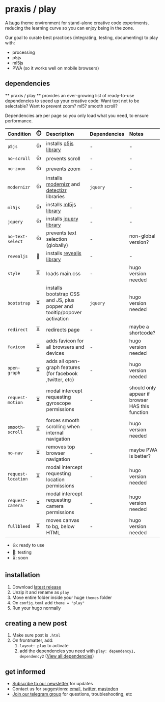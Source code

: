 # praxis / play

A [hugo](https://gohugo.io/) theme environment for  stand-alone creative code experiments, reducing the learning curve so you can enjoy being in the zone.

Our goal to curate best practices (integrating, testing, documenting) to play with:

- processing
- p5js
- ml5js
- PWA (so it works well on mobile browsers)

## dependencies

** praxis / play ** provides an ever-growing list of ready-to-use dependencies to speed up your creative code: Want text not to be selectable? Want to prevent zoom? ml5? smooth scroll?

Dependencies are per page so you only load what you need, to ensure performance. 


| Condition  | ⏱️ | Description | Dependencies | Notes |
|:---- |:----------- |:----------- |:------------ |:----- |
| `p5js` | 👍 | installs [p5js library](https://p5js.org/) | - | - |
| `no-scroll` | 👍 | prevents scroll | - | - |
| `no-zoom` | 👍 | prevents zoom | - | - |
| `modernizr` | 👍 | installs [modernizr](https://modernizr.com/) and [detectizr](https://github.com/barisaydinoglu/Detectizr#detectizr) libraries | `jquery` |  - |
| `ml5js` | 👍 | installs [ml5js library](https://ml5js.org/) | - | - |
| `jquery` | 👍 | installs [jquery library](https://jquery.com/) | - | - |
| `no-text-select` | 👍 | prevents text selection (globally) | - | non-global version? |
| `revealjs` | 🧪 | installs [revealjs library](https://revealjs.com/) | - | - |
| `style` | ⏳ | loads main.css | - | hugo version needed |
| `bootstrap` | ⏳ | installs bootstrap CSS and JS, plus popper and tooltip/popover activation | `jquery` | hugo version needed |
| `redirect` | ⏳ | redirects page | - | maybe a shortcode? |
| `favicon` | ⏳ | adds favicon for all browsers and devices | - | hugo version needed |
|`open-graph` | ⏳ | adds all open-graph features (for facebook ,twitter, etc) | - | hugo version needed |
| `request-motion` | ⏳ | modal intercept requesting gyroscope permissions | - | should only appear if browser HAS this function |
| `smooth-scroll` | ⏳ | forces smooth scrolling when internal navigation | - | hugo version needed |
| `no-nav` | ⏳ | removes top browser navigation | - | maybe PWA is better? |
| `request-location` | ⏳ | modal intercept requesting location permissions | - | hugo version needed |
| `request-camera` | ⏳ | modal intercept requesting camera permissions | - | hugo version needed |
| `fullbleed` | ⏳ | moves canvas to bg, below HTML | - | hugo version needed |

- 👍: ready to use
- 🧪: testing
- ⏳: soon


## installation

1. Download [latest release](https://github.com/praxisnyc/play/archive/1.1.zip)
1. Unzip it and rename as `play`
1. Move entire folder inside your huge `themes` folder
1. On `config.toml` add `theme = "play"`
1. Run your hugo normally


## creating a new post

1. Make sure post is `.html`
1. On frontmatter, add:
	1. `layout: play` to activate
	1. add the dependencies you need with `play: dependency1, dependency2` ([View all dependencies](https://github.com/praxisnyc/play/#dependencies))


## get informed

- [Subscribe to our newsletter](https://tinyletter.com/praxis-play/) for updates
- Contact us for suggestions: [email](mailto:info@nicholasfrota.com?subject=praxis%20play%20feature%20suggestion), [twitter](https://twitter.com/nonlinear), [mastodon](https://mastodon.social/@nonlinear)
- [Join our telegram group](https://t.me/joinchat/IZcW2U4HflaCQj1G) for questions, troubleshooting, etc